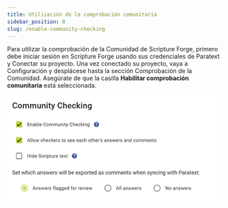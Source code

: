 ```yaml
---
title: Utilización de la comprobación comunitaria
sidebar_position: 0
slug: /enable-community-checking
---
```


Para utilizar la comprobación de la Comunidad de Scripture Forge, primero debe iniciar sesión en Scripture Forge usando sus credenciales de Paratext y Conectar su proyecto. Una vez conectado su proyecto, vaya a Configuración y desplácese hasta la sección Comprobación de la Comunidad. Asegúrate de que la casilla **Habilitar comprobación comunitaria** está seleccionada.

![](./2042422434.png)

